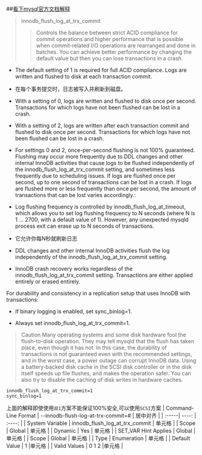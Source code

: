 
##[看下mysql官方文档解释](https://dev.mysql.com/doc/refman/8.0/en/innodb-parameters.html#sysvar_innodb_flush_log_at_trx_commit)
>innodb_flush_log_at_trx_commit
>>Controls the balance between strict ACID compliance for commit operations and higher performance that is possible when commit-related I/O operations are rearranged and done in batches. You can achieve better performance by changing the default value but then you can lose transactions in a crash.

* The default setting of 1 is required for full ACID compliance. Logs are written and flushed to disk at each transaction commit.
 -  在每个事务提交时，日志被写入并刷新到磁盘。

* With a setting of 0, logs are written and flushed to disk once per second. Transactions for which logs have not been flushed can be lost in a crash.

* With a setting of 2, logs are written after each transaction commit and flushed to disk once per second. Transactions for which logs have not been flushed can be lost in a crash.

* For settings 0 and 2, once-per-second flushing is not 100% guaranteed. Flushing may occur more frequently due to DDL changes and other internal InnoDB activities that cause logs to be flushed independently of the innodb_flush_log_at_trx_commit setting, and sometimes less frequently due to scheduling issues. If logs are flushed once per second, up to one second of transactions can be lost in a crash. If logs are flushed more or less frequently than once per second, the amount of transactions that can be lost varies accordingly.:

* Log flushing frequency is controlled by innodb_flush_log_at_timeout, which allows you to set log flushing frequency to N seconds (where N is 1 ... 2700, with a default value of 1). However, any unexpected mysqld process exit can erase up to N seconds of transactions.
 - 它允许你每N秒就刷新日志
* DDL changes and other internal InnoDB activities flush the log independently of the innodb_flush_log_at_trx_commit setting.

* InnoDB crash recovery works regardless of the innodb_flush_log_at_trx_commit setting. Transactions are either applied entirely or erased entirely.

For durability and consistency in a replication setup that uses InnoDB with transactions:
* If binary logging is enabled, set sync_binlog=1.
  
* Always set innodb_flush_log_at_trx_commit=1.

>Caution
Many operating systems and some disk hardware fool the flush-to-disk operation. They may tell mysqld that the flush has taken place, even though it has not. In this case, the durability of transactions is not guaranteed even with the recommended settings, and in the worst case, a power outage can corrupt InnoDB data. Using a battery-backed disk cache in the SCSI disk controller or in the disk itself speeds up file flushes, and makes the operation safer. You can also try to disable the caching of disk writes in hardware caches.

```
innodb_flush_log_at_trx_commit=1
sync_binlog=1
```
上面的解释即使使用`双1`方案不能保证100%安全,可以使用`SCSI`方案
| 
Command-Line Format | --innodb-flush-log-at-trx-commit=# | 居中对齐 |
| :-----| ----: | :----: |
| System Variable | innodb_flush_log_at_trx_commit | 单元格 |
| Scope | Global | 单元格 |
| Dynamic | Yes | 单元格 |
| SET_VAR Hint Applies | Global | 单元格 |
| Scope | Global | 单元格 |
| Type | Enumeration | 单元格 |
| Default Value | 	1 |单元格  |
| Valid Values | 	0 1 2 |单元格  |